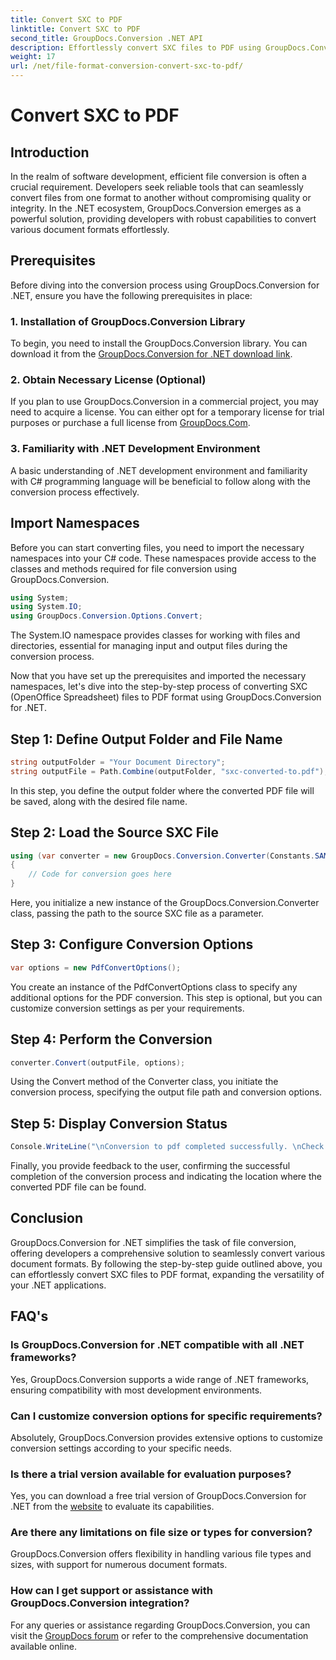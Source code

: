 ```yaml
---
title: Convert SXC to PDF
linktitle: Convert SXC to PDF
second_title: GroupDocs.Conversion .NET API
description: Effortlessly convert SXC files to PDF using GroupDocs.Conversion for .NET. Customize conversion options for seamless integration into your .NET applications.
weight: 17
url: /net/file-format-conversion-convert-sxc-to-pdf/
---
```


# Convert SXC to PDF

## Introduction
In the realm of software development, efficient file conversion is often a crucial requirement. Developers seek reliable tools that can seamlessly convert files from one format to another without compromising quality or integrity. In the .NET ecosystem, GroupDocs.Conversion emerges as a powerful solution, providing developers with robust capabilities to convert various document formats effortlessly.
## Prerequisites
Before diving into the conversion process using GroupDocs.Conversion for .NET, ensure you have the following prerequisites in place:
### 1. Installation of GroupDocs.Conversion Library
To begin, you need to install the GroupDocs.Conversion library. You can download it from the [GroupDocs.Conversion for .NET download link](https://releases.groupdocs.com/conversion/net/).
### 2. Obtain Necessary License (Optional)
If you plan to use GroupDocs.Conversion in a commercial project, you may need to acquire a license. You can either opt for a temporary license for trial purposes or purchase a full license from [GroupDocs.Com](https://purchase.groupdocs.com/buy).
### 3. Familiarity with .NET Development Environment
A basic understanding of .NET development environment and familiarity with C# programming language will be beneficial to follow along with the conversion process effectively.

## Import Namespaces
Before you can start converting files, you need to import the necessary namespaces into your C# code. These namespaces provide access to the classes and methods required for file conversion using GroupDocs.Conversion.

```csharp
using System;
using System.IO;
using GroupDocs.Conversion.Options.Convert;
```

The System.IO namespace provides classes for working with files and directories, essential for managing input and output files during the conversion process.

Now that you have set up the prerequisites and imported the necessary namespaces, let's dive into the step-by-step process of converting SXC (OpenOffice Spreadsheet) files to PDF format using GroupDocs.Conversion for .NET.
## Step 1: Define Output Folder and File Name
```csharp
string outputFolder = "Your Document Directory";
string outputFile = Path.Combine(outputFolder, "sxc-converted-to.pdf");
```
In this step, you define the output folder where the converted PDF file will be saved, along with the desired file name.
## Step 2: Load the Source SXC File
```csharp
using (var converter = new GroupDocs.Conversion.Converter(Constants.SAMPLE_SXC))
{
    // Code for conversion goes here
}
```
Here, you initialize a new instance of the GroupDocs.Conversion.Converter class, passing the path to the source SXC file as a parameter.
## Step 3: Configure Conversion Options
```csharp
var options = new PdfConvertOptions();
```
You create an instance of the PdfConvertOptions class to specify any additional options for the PDF conversion. This step is optional, but you can customize conversion settings as per your requirements.
## Step 4: Perform the Conversion
```csharp
converter.Convert(outputFile, options);
```
Using the Convert method of the Converter class, you initiate the conversion process, specifying the output file path and conversion options.
## Step 5: Display Conversion Status
```csharp
Console.WriteLine("\nConversion to pdf completed successfully. \nCheck output in {0}", outputFolder);
```
Finally, you provide feedback to the user, confirming the successful completion of the conversion process and indicating the location where the converted PDF file can be found.

## Conclusion
GroupDocs.Conversion for .NET simplifies the task of file conversion, offering developers a comprehensive solution to seamlessly convert various document formats. By following the step-by-step guide outlined above, you can effortlessly convert SXC files to PDF format, expanding the versatility of your .NET applications.
## FAQ's
### Is GroupDocs.Conversion for .NET compatible with all .NET frameworks?
Yes, GroupDocs.Conversion supports a wide range of .NET frameworks, ensuring compatibility with most development environments.
### Can I customize conversion options for specific requirements?
Absolutely, GroupDocs.Conversion provides extensive options to customize conversion settings according to your specific needs.
### Is there a trial version available for evaluation purposes?
Yes, you can download a free trial version of GroupDocs.Conversion for .NET from the [website](https://releases.groupdocs.com/conversion/net/) to evaluate its capabilities.
### Are there any limitations on file size or types for conversion?
GroupDocs.Conversion offers flexibility in handling various file types and sizes, with support for numerous document formats.
### How can I get support or assistance with GroupDocs.Conversion integration?
For any queries or assistance regarding GroupDocs.Conversion, you can visit the [GroupDocs forum](https://forum.groupdocs.com/c/conversion/11) or refer to the comprehensive documentation available online.
